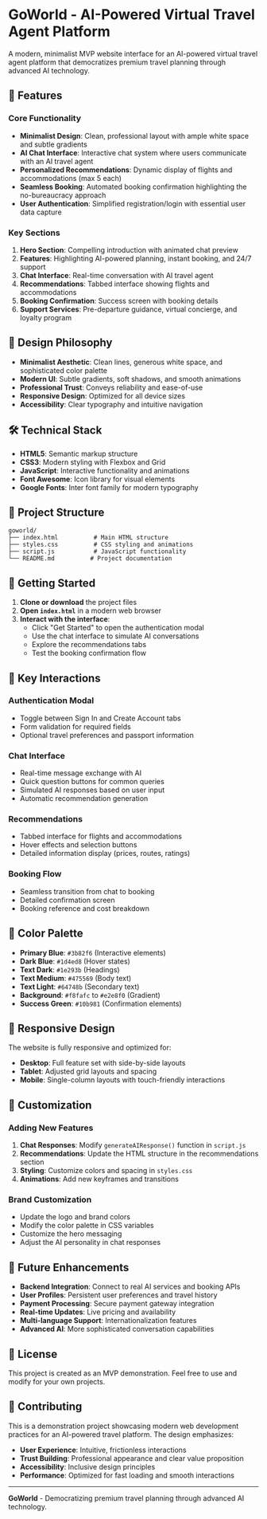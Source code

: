 # GoWorld - AI-Powered Virtual Travel Agent Platform

A modern, minimalist MVP website interface for an AI-powered virtual travel agent platform that democratizes premium travel planning through advanced AI technology.

## 🚀 Features

### Core Functionality
- **Minimalist Design**: Clean, professional layout with ample white space and subtle gradients
- **AI Chat Interface**: Interactive chat system where users communicate with an AI travel agent
- **Personalized Recommendations**: Dynamic display of flights and accommodations (max 5 each)
- **Seamless Booking**: Automated booking confirmation highlighting the no-bureaucracy approach
- **User Authentication**: Simplified registration/login with essential user data capture

### Key Sections
1. **Hero Section**: Compelling introduction with animated chat preview
2. **Features**: Highlighting AI-powered planning, instant booking, and 24/7 support
3. **Chat Interface**: Real-time conversation with AI travel agent
4. **Recommendations**: Tabbed interface showing flights and accommodations
5. **Booking Confirmation**: Success screen with booking details
6. **Support Services**: Pre-departure guidance, virtual concierge, and loyalty program

## 🎨 Design Philosophy

- **Minimalist Aesthetic**: Clean lines, generous white space, and sophisticated color palette
- **Modern UI**: Subtle gradients, soft shadows, and smooth animations
- **Professional Trust**: Conveys reliability and ease-of-use
- **Responsive Design**: Optimized for all device sizes
- **Accessibility**: Clear typography and intuitive navigation

## 🛠️ Technical Stack

- **HTML5**: Semantic markup structure
- **CSS3**: Modern styling with Flexbox and Grid
- **JavaScript**: Interactive functionality and animations
- **Font Awesome**: Icon library for visual elements
- **Google Fonts**: Inter font family for modern typography

## 📁 Project Structure

```
goworld/
├── index.html          # Main HTML structure
├── styles.css          # CSS styling and animations
├── script.js           # JavaScript functionality
└── README.md          # Project documentation
```

## 🚀 Getting Started

1. **Clone or download** the project files
2. **Open `index.html`** in a modern web browser
3. **Interact with the interface**:
   - Click "Get Started" to open the authentication modal
   - Use the chat interface to simulate AI conversations
   - Explore the recommendations tabs
   - Test the booking confirmation flow

## 🎯 Key Interactions

### Authentication Modal
- Toggle between Sign In and Create Account tabs
- Form validation for required fields
- Optional travel preferences and passport information

### Chat Interface
- Real-time message exchange with AI
- Quick question buttons for common queries
- Simulated AI responses based on user input
- Automatic recommendation generation

### Recommendations
- Tabbed interface for flights and accommodations
- Hover effects and selection buttons
- Detailed information display (prices, routes, ratings)

### Booking Flow
- Seamless transition from chat to booking
- Detailed confirmation screen
- Booking reference and cost breakdown

## 🎨 Color Palette

- **Primary Blue**: `#3b82f6` (Interactive elements)
- **Dark Blue**: `#1d4ed8` (Hover states)
- **Text Dark**: `#1e293b` (Headings)
- **Text Medium**: `#475569` (Body text)
- **Text Light**: `#64748b` (Secondary text)
- **Background**: `#f8fafc` to `#e2e8f0` (Gradient)
- **Success Green**: `#10b981` (Confirmation elements)

## 📱 Responsive Design

The website is fully responsive and optimized for:
- **Desktop**: Full feature set with side-by-side layouts
- **Tablet**: Adjusted grid layouts and spacing
- **Mobile**: Single-column layouts with touch-friendly interactions

## 🔧 Customization

### Adding New Features
1. **Chat Responses**: Modify `generateAIResponse()` function in `script.js`
2. **Recommendations**: Update the HTML structure in the recommendations section
3. **Styling**: Customize colors and spacing in `styles.css`
4. **Animations**: Add new keyframes and transitions

### Brand Customization
- Update the logo and brand colors
- Modify the color palette in CSS variables
- Customize the hero messaging
- Adjust the AI personality in chat responses

## 🚀 Future Enhancements

- **Backend Integration**: Connect to real AI services and booking APIs
- **User Profiles**: Persistent user preferences and travel history
- **Payment Processing**: Secure payment gateway integration
- **Real-time Updates**: Live pricing and availability
- **Multi-language Support**: Internationalization features
- **Advanced AI**: More sophisticated conversation capabilities

## 📄 License

This project is created as an MVP demonstration. Feel free to use and modify for your own projects.

## 🤝 Contributing

This is a demonstration project showcasing modern web development practices for an AI-powered travel platform. The design emphasizes:

- **User Experience**: Intuitive, frictionless interactions
- **Trust Building**: Professional appearance and clear value proposition
- **Accessibility**: Inclusive design principles
- **Performance**: Optimized for fast loading and smooth interactions

---

**GoWorld** - Democratizing premium travel planning through advanced AI technology.
